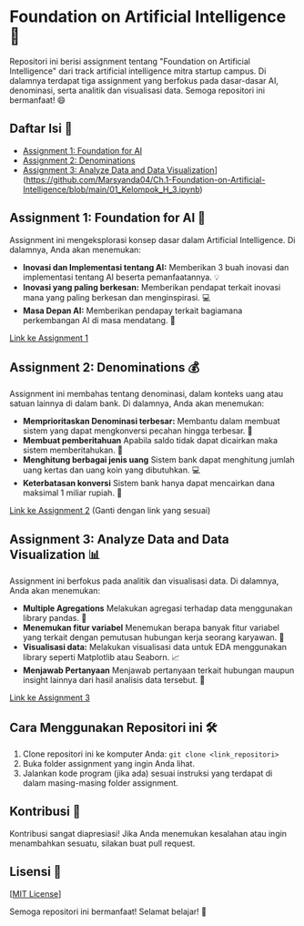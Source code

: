 # Foundation on Artificial Intelligence 🚀

Repositori ini berisi assignment tentang "Foundation on Artificial Intelligence" dari track artificial intelligence mitra startup campus.  Di dalamnya terdapat tiga assignment yang berfokus pada dasar-dasar AI, denominasi, serta analitik dan visualisasi data.  Semoga repositori ini bermanfaat! 😄

## Daftar Isi 📑

* [Assignment 1: Foundation for AI](https://github.com/Marsyanda04/Ch.1-Foundation-on-Artificial-Intelligence/blob/main/.gitignore)
* [Assignment 2: Denominations](https://github.com/Marsyanda04/Ch.1-Foundation-on-Artificial-Intelligence/blob/main/01_Kelompok_H_2.ipynb)
* [Assignment 3: Analyze Data and Data Visualization](#assignment-3-analyze-data-and-data-visualization)](https://github.com/Marsyanda04/Ch.1-Foundation-on-Artificial-Intelligence/blob/main/01_Kelompok_H_3.ipynb)

## Assignment 1: Foundation for AI 🤖

Assignment ini mengeksplorasi konsep dasar dalam Artificial Intelligence.  Di dalamnya, Anda akan menemukan:

* **Inovasi dan Implementasi tentang AI:**  Memberikan 3 buah inovasi dan implementasi tentang AI beserta pemanfaatannya. 💡
* **Inovasi yang paling berkesan:**  Memberikan pendapat terkait inovasi mana yang paling berkesan dan menginspirasi. 💻
* **Masa Depan AI:** Memberikan pendapay terkait bagiamana perkembangan AI di masa mendatang. 🤔

[Link ke Assignment 1](https://github.com/Marsyanda04/Ch.1-Foundation-on-Artificial-Intelligence/blob/main/.gitignore)


## Assignment 2: Denominations 💰

Assignment ini membahas tentang denominasi, dalam konteks uang atau satuan lainnya di dalam bank. Di dalamnya, Anda akan menemukan:

* **Memprioritaskan Denominasi terbesar:** Membantu dalam membuat sistem yang dapat mengkonversi pecahan hingga terbesar. 🧮
* **Membuat pemberitahuan**  Apabila saldo tidak dapat dicairkan maka sistem memberitahukan. 🤔
* **Menghitung berbagai jenis uang** Sistem bank dapat menghitung jumlah uang kertas dan uang koin yang dibutuhkan. 💻
* **Keterbatasan konversi** Sistem bank hanya dapat mencairkan dana maksimal 1 miliar rupiah.  📝

[Link ke Assignment 2](https://github.com/Marsyanda04/Ch.1-Foundation-on-Artificial-Intelligence/blob/main/01_Kelompok_H_2.ipynb) (Ganti dengan link yang sesuai)


## Assignment 3: Analyze Data and Data Visualization 📊

Assignment ini berfokus pada analitik dan visualisasi data. Di dalamnya, Anda akan menemukan:

* **Multiple Agregations** Melakukan agregasi terhadap data menggunakan library pandas. 💾 
* **Menemukan fitur variabel**  Menemukan berapa banyak fitur variabel yang terkait dengan pemutusan hubungan kerja seorang karyawan. 🐼
* **Visualisasi data:**  Melakukan visualisasi data untuk EDA menggunakan library seperti Matplotlib atau Seaborn. 📈 
* **Menjawab Pertanyaan** Menjawab pertanyaan terkait hubungan maupun insight lainnya dari hasil analisis data tersebut. 🧐

[Link ke Assignment 3](https://github.com/Marsyanda04/Ch.1-Foundation-on-Artificial-Intelligence/blob/main/01_Kelompok_H_3.ipynb)



## Cara Menggunakan Repositori ini 🛠️

1. Clone repositori ini ke komputer Anda: `git clone <link_repositori>`
2. Buka folder assignment yang ingin Anda lihat.
3. Jalankan kode program (jika ada) sesuai instruksi yang terdapat di dalam masing-masing folder assignment.


## Kontribusi 🤗

Kontribusi sangat diapresiasi!  Jika Anda menemukan kesalahan atau ingin menambahkan sesuatu, silakan buat pull request.


## Lisensi 📜

[[MIT License](https://github.com/Marsyanda04/Ch.1-Foundation-on-Artificial-Intelligence/blob/main/LICENSE)]


Semoga repositori ini bermanfaat!  Selamat belajar! 🎉
